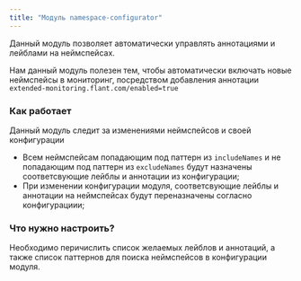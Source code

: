 ```yaml
---
title: "Модуль namespace-configurator"
---
```


Данный модуль позволяет автоматически управлять аннотациями и лейблами на неймспейсах.

Нам данный модуль полезен тем, чтобы автоматически включать новые неймспейсы в мониторинг, посредством добавления аннотации `extended-monitoring.flant.com/enabled=true`

### Как работает

Данный модуль следит за изменениями неймспейсов и своей конфигурации
* Всем неймспейсам попадающим под паттерн из `includeNames` и не попадающим под паттерн из `excludeNames` будут назначены соответсвующие лейблы и аннотации из конфигурации;
* При изменении конфигурации модуля, соответсвующие лейблы и аннотации на неймспейсах будут переназначены согласно конфигурациии;

### Что нужно настроить?

Необходимо перичислить список желаемых лейблов и аннотаций, а также список паттернов для поиска неймспейсов в конфигурации модуля.

